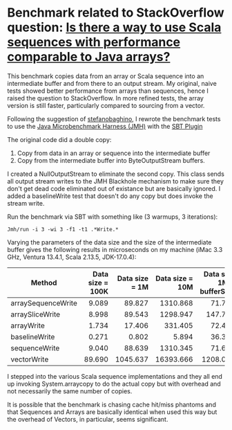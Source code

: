 # Benchmark related to StackOverflow question: [Is there a way to use Scala sequences with performance comparable to Java arrays?](https://github.com/jlgula/Benchmark/new/main?readme=1)

This benchmark copies data from an array or Scala sequence into an intermediate buffer
and from there to an output stream. My original, naive tests showed better performance
from arrays than sequences, hence I raised the question to StackOverflow. In more
refined tests, the array version is still faster, particularly compared to sourcing
from a vector.

Following the suggestion of [stefanobaghino](https://stackoverflow.com/users/3314107/stefanobaghino), I rewrote the benchmark tests to use the
[Java Microbenchmark Harness (JMH)](https://github.com/openjdk/jmh) with the [SBT Plugin](https://github.com/sbt/sbt-jmh)

The original code did a double copy:
1) Copy from data in an array or sequence into the intermediate buffer
2) Copy from the intermediate buffer into ByteOutputStream buffers.

I created a NullOutputStream to eliminate the second copy. This class sends 
all output stream writes to the JMH Blackhole mechanism
to make sure they don't get dead code eliminated out of existance but are basically ignored.
I added a baselineWrite test that doesn't do any copy but does invoke the stream write.

Run the benchmark via SBT with something like (3 warmups, 3 iterations):
```agsl
Jmh/run -i 3 -wi 3 -f1 -t1 .*Write.*
```

Varying the parameters of the data size and the size of the intermediate buffer gives the following results
in microseconds on my machine (iMac 3.3 GHz, Ventura 13.4.1, Scala 2.13.5, JDK-17.0.4):

| Method             | Data size = 100K | Data size = 1M | Data size = 10M | Data size 1M = bufferSize |
|--------------------|---------------:|---------------:|----------------:|--------------------------:|
| arraySequenceWrite |  9.089          | 89.827          | 1310.868          |                    71.738 |
| arraySliceWrite    | 8.998        | 89.543        | 1298.947        |                   147.759 |
| arrayWrite         | 1.734         | 17.406         | 331.405         |                    72.471 |
| baselineWrite      | 0.271          | 0.802          | 5.894           |                    36.397 |
| sequenceWrite      | 9.040          | 88.639          | 1310.345          |                    71.612 |
| vectorWrite        | 89.690          | 1045.637          | 16393.666          |                  1208.015 |


I stepped into the various Scala sequence implementations and they all end up invoking System.arraycopy
to do the actual copy but with overhead and not necessarily the same number of copies.

It is possible that the benchmark is chasing cache hit/miss phantoms and that
Sequences and Arrays are basically identical when used this way but the overhead
of Vectors, in particular, seems significant.
